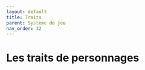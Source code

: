 ```yaml
---
layout: default
title: Traits
parent: Système de jeu
nav_order: 32
---
```


# Les traits de personnages
